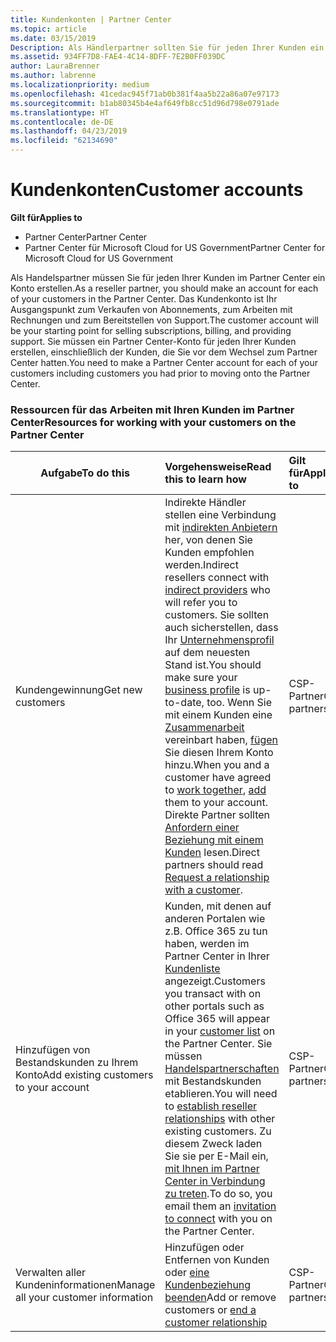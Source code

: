 ```yaml
---
title: Kundenkonten | Partner Center
ms.topic: article
ms.date: 03/15/2019
Description: Als Händlerpartner sollten Sie für jeden Ihrer Kunden ein Konto in Partner Center erstellen. Das Kundenkonto ist Ihr Ausgangspunkt zum Verkaufen von Abonnements, zum Arbeiten mit Rechnungen und zum Bereitstellen von Support.
ms.assetid: 934FF7D8-FAE4-4C14-8DFF-7E2B0FF039DC
author: LauraBrenner
ms.author: labrenne
ms.localizationpriority: medium
ms.openlocfilehash: 41cedac945f71ab0b381f4aa5b22a86a07e97173
ms.sourcegitcommit: b1ab80345b4e4af649fb8cc51d96d798e0791ade
ms.translationtype: HT
ms.contentlocale: de-DE
ms.lasthandoff: 04/23/2019
ms.locfileid: "62134690"
---
```

# <a name="customer-accounts"></a><span data-ttu-id="b1229-104">Kundenkonten</span><span class="sxs-lookup"><span data-stu-id="b1229-104">Customer accounts</span></span>

<span data-ttu-id="b1229-105">**Gilt für**</span><span class="sxs-lookup"><span data-stu-id="b1229-105">**Applies to**</span></span>

-  <span data-ttu-id="b1229-106">Partner Center</span><span class="sxs-lookup"><span data-stu-id="b1229-106">Partner Center</span></span>
-  <span data-ttu-id="b1229-107">Partner Center für Microsoft Cloud for US Government</span><span class="sxs-lookup"><span data-stu-id="b1229-107">Partner Center for Microsoft Cloud for US Government</span></span>


<span data-ttu-id="b1229-108">Als Handelspartner müssen Sie für jeden Ihrer Kunden im Partner Center ein Konto erstellen.</span><span class="sxs-lookup"><span data-stu-id="b1229-108">As a reseller partner, you should make an account for each of your customers in the Partner Center.</span></span> <span data-ttu-id="b1229-109">Das Kundenkonto ist Ihr Ausgangspunkt zum Verkaufen von Abonnements, zum Arbeiten mit Rechnungen und zum Bereitstellen von Support.</span><span class="sxs-lookup"><span data-stu-id="b1229-109">The customer account will be your starting point for selling subscriptions, billing, and providing support.</span></span> <span data-ttu-id="b1229-110">Sie müssen ein Partner Center-Konto für jeden Ihrer Kunden erstellen, einschließlich der Kunden, die Sie vor dem Wechsel zum Partner Center hatten.</span><span class="sxs-lookup"><span data-stu-id="b1229-110">You need to make a Partner Center account for each of your customers including customers you had prior to moving onto the Partner Center.</span></span>

### <a name="resources-for-working-with-your-customers-on-the-partner-center"></a><span data-ttu-id="b1229-111">Ressourcen für das Arbeiten mit Ihren Kunden im Partner Center</span><span class="sxs-lookup"><span data-stu-id="b1229-111">Resources for working with your customers on the Partner Center</span></span>

|<span data-ttu-id="b1229-112">**Aufgabe**</span><span class="sxs-lookup"><span data-stu-id="b1229-112">**To do this**</span></span>   |<span data-ttu-id="b1229-113">**Vorgehensweise**</span><span class="sxs-lookup"><span data-stu-id="b1229-113">**Read this to learn how**</span></span>   |<span data-ttu-id="b1229-114">**Gilt für**</span><span class="sxs-lookup"><span data-stu-id="b1229-114">**Applies to**</span></span>|
|-----------------|:----------------------------|:--------------|
|<span data-ttu-id="b1229-115">Kundengewinnung</span><span class="sxs-lookup"><span data-stu-id="b1229-115">Get new customers</span></span>|<span data-ttu-id="b1229-116">Indirekte Händler stellen eine Verbindung mit [indirekten Anbietern](indirect-reseller-tasks-in-partner-center.md) her, von denen Sie Kunden empfohlen werden.</span><span class="sxs-lookup"><span data-stu-id="b1229-116">Indirect resellers connect with [indirect providers](indirect-reseller-tasks-in-partner-center.md) who will refer you to customers.</span></span> <span data-ttu-id="b1229-117">Sie sollten auch sicherstellen, dass Ihr [Unternehmensprofil](create-a-marketing-profile.md) auf dem neuesten Stand ist.</span><span class="sxs-lookup"><span data-stu-id="b1229-117">You should make sure your [business profile](create-a-marketing-profile.md) is up-to-date, too.</span></span> <span data-ttu-id="b1229-118">Wenn Sie mit einem Kunden eine [Zusammenarbeit](responding-to-referrals.md) vereinbart haben, [fügen](add-a-new-customer.md) Sie diesen Ihrem Konto hinzu.</span><span class="sxs-lookup"><span data-stu-id="b1229-118">When you and a customer have agreed to [work together](responding-to-referrals.md), [add](add-a-new-customer.md) them to your account.</span></span> <span data-ttu-id="b1229-119">Direkte Partner sollten [Anfordern einer Beziehung mit einem Kunden](request-a-relationship-with-a-customer.md) lesen.</span><span class="sxs-lookup"><span data-stu-id="b1229-119">Direct partners should read [ Request a relationship with a customer](request-a-relationship-with-a-customer.md).</span></span>|<span data-ttu-id="b1229-120">CSP-Partner</span><span class="sxs-lookup"><span data-stu-id="b1229-120">CSP partners</span></span>|
|<span data-ttu-id="b1229-121">Hinzufügen von Bestandskunden zu Ihrem Konto</span><span class="sxs-lookup"><span data-stu-id="b1229-121">Add existing customers to your account</span></span>   | <span data-ttu-id="b1229-122">Kunden, mit denen auf anderen Portalen wie z.B. Office 365 zu tun haben, werden im Partner Center in Ihrer [Kundenliste](see-your-customer-list.md) angezeigt.</span><span class="sxs-lookup"><span data-stu-id="b1229-122">Customers you transact with on other portals such as Office 365 will appear in your [customer list](see-your-customer-list.md) on the Partner Center.</span></span> <span data-ttu-id="b1229-123">Sie müssen [Handelspartnerschaften](indirect-reseller-tasks-in-partner-center.md) mit Bestandskunden etablieren.</span><span class="sxs-lookup"><span data-stu-id="b1229-123">You will need to [establish reseller relationships](indirect-reseller-tasks-in-partner-center.md) with other existing customers.</span></span> <span data-ttu-id="b1229-124">Zu diesem Zweck laden Sie sie per E-Mail ein, [mit Ihnen im Partner Center in Verbindung zu treten](responding-to-referrals.md).</span><span class="sxs-lookup"><span data-stu-id="b1229-124">To do so, you email them an [invitation to connect](responding-to-referrals.md) with you on the Partner Center.</span></span>   | <span data-ttu-id="b1229-125">CSP-Partner</span><span class="sxs-lookup"><span data-stu-id="b1229-125">CSP partners</span></span>   |
|<span data-ttu-id="b1229-126">Verwalten aller Kundeninformationen</span><span class="sxs-lookup"><span data-stu-id="b1229-126">Manage all your customer information</span></span>   | <span data-ttu-id="b1229-127">Hinzufügen oder Entfernen von Kunden oder [eine Kundenbeziehung beenden](remove-a-relationship.md)</span><span class="sxs-lookup"><span data-stu-id="b1229-127">Add or remove customers or [end a customer relationship](remove-a-relationship.md)</span></span>|   <span data-ttu-id="b1229-128">CSP-Partner</span><span class="sxs-lookup"><span data-stu-id="b1229-128">CSP partners</span></span> |
